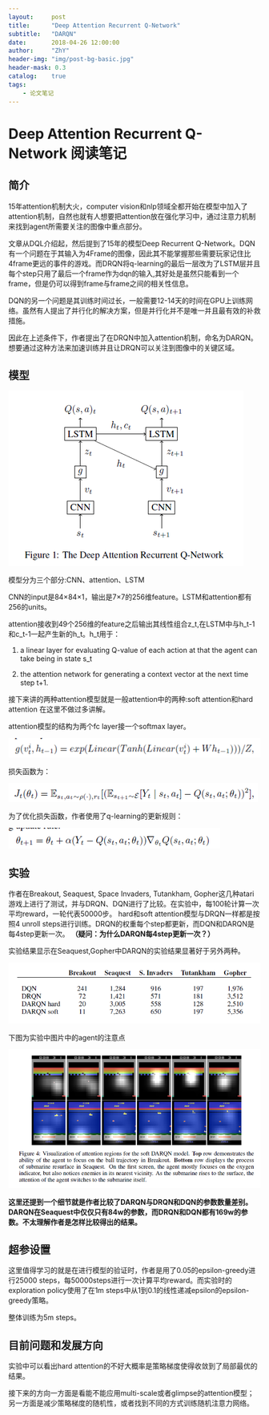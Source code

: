 ```yaml
---
layout:     post
title:      "Deep Attention Recurrent Q-Network"
subtitle:   "DARQN"
date:       2018-04-26 12:00:00
author:     "ZhY"
header-img: "img/post-bg-basic.jpg"
header-mask: 0.3
catalog:    true
tags:
    - 论文笔记
---
```


# Deep Attention Recurrent Q-Network 阅读笔记

## 简介

15年attention机制大火，computer vision和nlp领域全都开始在模型中加入了attention机制，自然也就有人想要把attention放在强化学习中，通过注意力机制来找到agent所需要关注的图像中重点部分。

文章从DQL介绍起，然后提到了15年的模型Deep Recurrent Q-Network。DQN有一个问题在于其输入为4Frame的图像，因此其不能掌握那些需要玩家记住比4frame更远的事件的游戏。而DRQN将q-learning的最后一层改为了LSTM层并且每个step只用了最后一个frame作为dqn的输入,其好处是虽然只能看到一个frame，但是仍可以得到frame与frame之间的相关性信息。

DQN的另一个问题是其训练时间过长，一般需要12-14天的时间在GPU上训练网络。虽然有人提出了并行化的解决方案，但是并行化并不是唯一并且最有效的补救措施。

因此在上述条件下，作者提出了在DRQN中加入attention机制，命名为DARQN。想要通过这种方法来加速训练并且让DRQN可以关注到图像中的关键区域。

## 模型

![](/img/in-post/darqn/1.png)

模型分为三个部分:CNN、attention、LSTM

CNN的input是84×84×1，输出是7×7的256维feature。LSTM和attention都有256的units。

attention接收到49个256维的feature之后输出其线性组合z_t,在LSTM中与h_t-1和c_t-1一起产生新的h_t。h_t用于：

1. a linear layer for evaluating Q-value of each action at that the agent can take being in state s_t

2. the attention network for generating a context vector at the next time step t+1. 

接下来讲的两种attention模型就是一般attention中的两种:soft attention和hard attention 在这里不做过多讲解。

attention模型的结构为两个fc layer接一个softmax layer。

![](/img/in-post/darqn/2.png)

损失函数为：

![](/img/in-post/darqn/3.png)

为了优化损失函数，作者使用了q-learning的更新规则：

![](/img/in-post/darqn/4.png)


## 实验

作者在Breakout, Seaquest, Space Invaders, Tutankham, Gopher这几种atari游戏上进行了测试，并与DRQN、DQN进行了比较。在实验中，每100轮计算一次平均reward，一轮代表50000步。 hard和soft attention模型与DRQN一样都是按照4 unroll steps进行训练。DRQN的权重每个step都更新，而DQN和DARQN是每4step更新一次。
**（疑问：为什么DARQN每4step更新一次？）**

实验结果显示在Seaquest,Gopher中DARQN的实验结果显著好于另外两种。

![](/img/in-post/darqn/5.png)

下图为实验中图片中的agent的注意点

![](/img/in-post/darqn/6.png)

**这里还提到一个细节就是作者比较了DARQN与DRQN和DQN的参数数量差别。DARQN在Seaquest中仅仅只有84w的参数，而DRQN和DQN都有169w的参数。不太理解作者是怎样比较得出的结果。**




## 超参设置

这里值得学习的就是在进行模型的验证时，作者是用了0.05的epsilon-greedy进行25000 steps，每50000steps进行一次计算平均reward。而实验时的exploration policy使用了在1m steps中从1到0.1的线性递减epsilon的epsilon-greedy策略。

整体训练为5m steps。

## 目前问题和发展方向

实验中可以看出hard attention的不好大概率是策略梯度使得收敛到了局部最优的结果。

接下来的方向一方面是看能不能应用multi-scale或者glimpse的attention模型；另一方面是减少策略梯度的随机性，或者找到不同的方式训练随机注意力网络。
